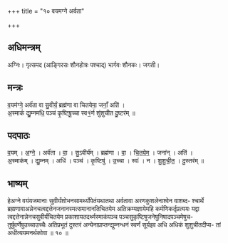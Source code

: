 +++
title = "१० वयमग्ने अर्वता"

+++
## अधिमन्त्रम्
अग्निः। गृत्समद (आङ्गिरसः शौनहोत्रः पश्चाद्) भार्गवः शौनकः। जगती।

## मन्त्रः
व॒यम॑ग्ने॒ अर्व॑ता वा सु॒वीर्यं॒ ब्रह्म॑णा वा चितयेमा॒ जनाँ॒ अति॑ ।  
अ॒स्माकं॑ द्यु॒म्नमधि॒ पञ्च॑ कृ॒ष्टिषू॒च्चा स्व१॒॑र्ण शु॑शुचीत दु॒ष्टर॑म् ॥

## पदपाठः
व॒यम् । अ॒ग्ने॒ । अर्व॑ता । वा॒ । सु॒ऽवीर्य॑म् । ब्रह्म॑णा । वा॒ । चि॒त॒ये॒म॒ । जना॑न् । अति॑ ।  
अ॒स्माक॑म् । द्यु॒म्नम् । अधि॑ । पञ्च॑ । कृ॒ष्टिषु॑ । उ॒च्चा । स्वः॑ । न । शु॒शु॒ची॒त॒ । दु॒स्तर॑म् ॥

## भाष्यम्
हेअग्ने वयंयजमानाः सुवीर्यंशोभनसामर्थ्योपेतंयथातथा अर्वतावा अरणकुशलेनाश्वेन वाशब्द- श्चार्थे ब्रह्मणावाअन्नेनचत्वद्दत्तेनजनानस्मत्समानानतिचितयेम अतिक्रम्यज्ञायेमहि कर्मणिकर्तृप्रत्ययः यद्वा त्वद्दत्तेनान्नेनचसुवीर्यंचितयेम प्रकाशायतदर्थ्मस्माकंपञ्च पञ्चसुकृष्टिषुजनेषुनिषादपञ्चमेषुच- तुर्षुवर्णेषुउच्चाउच्चैः अतिप्रभूतं दुस्तरं अन्येनाप्राप्तन्द्युम्नन्धनं स्वर्णं सूर्यइव अधि अधिकं शुशुचीतदीप्य- तां अधीत्ययमनर्थकोवा ॥ १० ॥